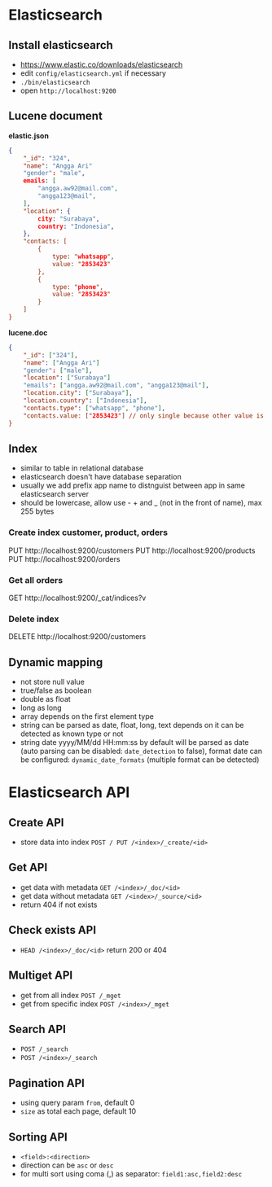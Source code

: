 # Elasticsearch
## Install elasticsearch
- https://www.elastic.co/downloads/elasticsearch
- edit `config/elasticsearch.yml` if necessary
- `./bin/elasticsearch`
- open `http://localhost:9200`

## Lucene document
**elastic.json**
```json
{
    "_id": "324",
    "name": "Angga Ari"
    "gender": "male",
    emails: [
        "angga.aw92@mail.com",
        "angga123@mail",
    ],
    "location": {
        city: "Surabaya",
        country: "Indonesia",
    },
    "contacts: [
        {
            type: "whatsapp",
            value: "2853423"
        },
        {
            type: "phone",
            value: "2853423"
        }
    ]
}
```
**lucene.doc**
```json
{
    "_id": ["324"],
    "name": ["Angga Ari"]
    "gender": ["male"],
    "location": ["Surabaya"]
    "emails": ["angga.aw92@mail.com", "angga123@mail"],
    "location.city": ["Surabaya"],
    "location.country": ["Indonesia"],
    "contacts.type": ["whatsapp", "phone"],
    "contacts.value: ["2853423"] // only single because other value is same
}
```

## Index
- similar to table in relational database
- elasticsearch doesn't have database separation
- usually we add prefix app name to distnguist between app in same elasticsearch server
- should be lowercase, allow use - + and _ (not in the front of name), max 255 bytes

### Create index customer, product, orders
PUT http://localhost:9200/customers
PUT http://localhost:9200/products
PUT http://localhost:9200/orders

### Get all orders
GET http://localhost:9200/_cat/indices?v

### Delete index
DELETE http://localhost:9200/customers

## Dynamic mapping
- not store null value
- true/false as boolean
- double as float
- long as long
- array depends on the first element type
- string can be parsed as date, float, long, text depends on it can be detected as known type or not
- string date yyyy/MM/dd HH:mm:ss by default will be parsed as date (auto parsing can be disabled: `date_detection` to false), format date can be configured: `dynamic_date_formats` (multiple format can be detected)

# Elasticsearch API
## Create API
- store data into index `POST / PUT /<index>/_create/<id>`

## Get API
- get data with metadata `GET /<index>/_doc/<id>`
- get data without metadata `GET /<index>/_source/<id>`
- return 404 if not exists

## Check exists API
- `HEAD /<index>/_doc/<id>` return 200 or 404

## Multiget API
- get from all index `POST /_mget`
- get from specific index `POST /<index>/_mget`

## Search API
- `POST /_search`
- `POST /<index>/_search`

## Pagination API
- using query param `from`, default 0
- `size` as total each page, default 10

## Sorting API
- `<field>:<direction>`
- direction can be `asc` or `desc`
- for multi sort using coma (,) as separator: `field1:asc,field2:desc`